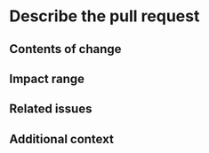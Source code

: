 # Describe the pull request

<!-- A clear and concise description of pull request. -->

## Contents of change

<!-- A clear and concise description of contents of change. -->

## Impact range

<!-- A clear and concise description of Impact range. -->

## Related issues

<!-- Relevant issues number or url. -->

## Additional context

<!-- Add any other context of pull request here. -->
